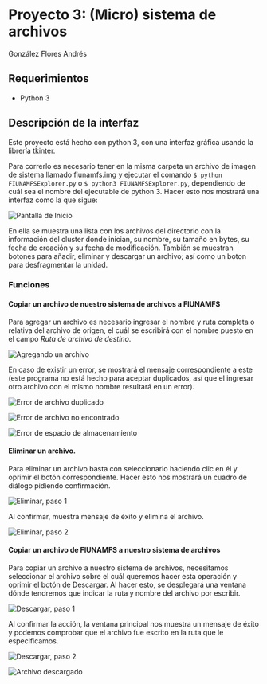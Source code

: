 # Proyecto 3: (Micro) sistema de archivos

González Flores Andrés

## Requerimientos

- Python 3

## Descripción de la interfaz

Este proyecto está hecho con python 3, con una interfaz gráfica usando la librería tkinter.

Para correrlo es necesario tener en la misma carpeta un archivo de imagen de sistema llamado fiunamfs.img y ejecutar el comando `$ python FIUNAMFSExplorer.py` o `$ python3 FIUNAMFSExplorer.py`, dependiendo de cuál sea el nombre del ejecutable de python 3. Hacer esto nos mostrará una interfaz como la que sigue:

![Pantalla de Inicio](./screenshots/pantallainicio.png)

En ella se muestra una lista con los archivos del directorio con la información del cluster donde inician, su nombre, su tamaño en bytes, su fecha de creación y su fecha de modificación. También se  muestran botones para añadir, eliminar y descargar un archivo; así como un boton para desfragmentar la unidad. 

### Funciones

#### Copiar un archivo de nuestro sistema de archivos a FIUNAMFS

Para agregar un archivo es necesario ingresar el nombre y ruta completa o relativa del archivo de origen, el cuál se escribirá con el nombre puesto en el campo *Ruta de archivo de destino*.

![Agregando un archivo](./screenshots/agregar1.png)

En caso de existir un error, se mostrará el mensaje correspondiente a este (este programa no está hecho para aceptar duplicados, así que el ingresar otro archivo con el mismo nombre resultará en un error).

![Error de archivo duplicado](./screenshots/archduperr.png)

![Error de archivo no encontrado](./screenshots/notfounderr.png)

![Error de espacio de almacenamiento](./screenshots/errespacio.png)

#### Eliminar un archivo.

Para eliminar un archivo basta con seleccionarlo haciendo clic en él y oprimir el botón correspondiente. Hacer esto nos mostrará un cuadro de diálogo pidiendo confirmación.

![Eliminar, paso 1](./screenshots/eliminar1.png)

Al confirmar, muestra mensaje de éxito y elimina el archivo.

![Eliminar, paso 2](./screenshots/eliminar1.png)

#### Copiar un archivo de FIUNAMFS a nuestro sistema de archivos

Para copiar un archivo a nuestro sistema de archivos, necesitamos seleccionar el archivo sobre el cuál queremos hacer esta operación y oprimir el botón de Descargar. Al hacer esto, se desplegará una ventana dónde tendremos que indicar la ruta y nombre del archivo por escribir.

![Descargar, paso 1](./screenshots/descargar1.png)

Al confirmar la acción, la ventana principal nos muestra un mensaje de éxito y podemos comprobar que el archivo fue escrito en la ruta que le especificamos.

![Descargar, paso 2](./screenshots/descargar2.png)

![Archivo descargado](./screenshots/descargar3.png)
